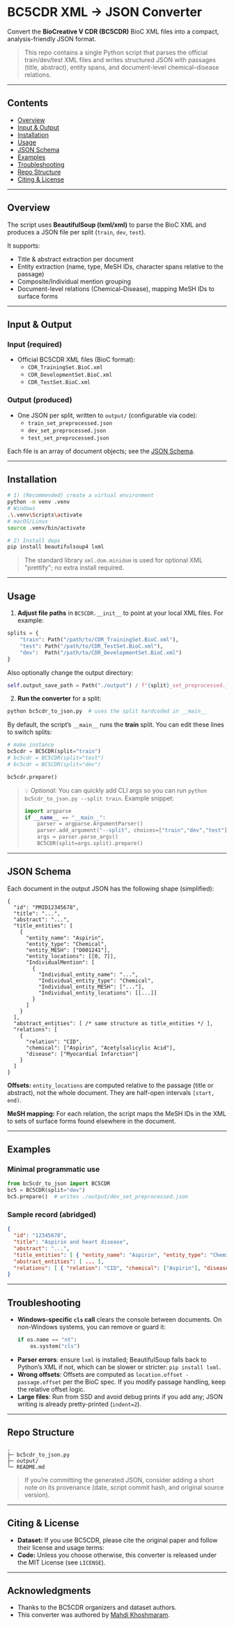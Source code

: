 # BC5CDR XML → JSON Converter

Convert the **BioCreative V CDR (BC5CDR)** BioC XML files into a compact, analysis-friendly JSON format.

> This repo contains a single Python script that parses the official train/dev/test XML files and writes structured JSON with passages (title, abstract), entity spans, and document-level chemical–disease relations.

---

## Contents

- [Overview](#overview)
- [Input & Output](#input--output)
- [Installation](#installation)
- [Usage](#usage)
- [JSON Schema](#json-schema)
- [Examples](#examples)
- [Troubleshooting](#troubleshooting)
- [Repo Structure](#repo-structure)
- [Citing & License](#citing--license)

---

## Overview

The script uses **BeautifulSoup (lxml/xml)** to parse the BioC XML and produces a JSON file per split (`train`, `dev`, `test`).

It supports:

- Title & abstract extraction per document
- Entity extraction (name, type, MeSH IDs, character spans relative to the passage)
- Composite/Individual mention grouping
- Document-level relations (Chemical–Disease), mapping MeSH IDs to surface forms

---

## Input & Output

### Input (required)
- Official BC5CDR XML files (BioC format):
  - `CDR_TrainingSet.BioC.xml`
  - `CDR_DevelopmentSet.BioC.xml`
  - `CDR_TestSet.BioC.xml`

### Output (produced)
- One JSON per split, written to `output/` (configurable via code):
  - `train_set_preprocessed.json`
  - `dev_set_preprocessed.json`
  - `test_set_preprocessed.json`

Each file is an array of document objects; see the [JSON Schema](#json-schema).

---

## Installation

```bash
# 1) (Recommended) create a virtual environment
python -m venv .venv
# Windows
.\.venv\Scripts\activate
# macOS/Linux
source .venv/bin/activate

# 2) Install deps
pip install beautifulsoup4 lxml
```

> The standard library `xml.dom.minidom` is used for optional XML "prettify"; no extra install required.

---

## Usage

1) **Adjust file paths** in `BC5CDR.__init__` to point at your local XML files. For example:

```python
splits = {
    "train": Path("/path/to/CDR_TrainingSet.BioC.xml"),
    "test": Path("/path/to/CDR_TestSet.BioC.xml"),
    "dev":  Path("/path/to/CDR_DevelopmentSet.BioC.xml")
}
```

Also optionally change the output directory:

```python
self.output_save_path = Path("./output") / f"{split}_set_preprocessed.json"
```

2) **Run the converter** for a split:

```bash
python bc5cdr_to_json.py  # uses the split hardcoded in __main__
```

By default, the script’s `__main__` runs the **train** split. You can edit these lines to switch splits:

```python
# make instance
bc5cdr = BC5CDR(split="train")
# bc5cdr = BC5CDR(split="test")
# bc5cdr = BC5CDR(split="dev")

bc5cdr.prepare()
```

> 💡 *Optional:* You can quickly add CLI args so you can run `python bc5cdr_to_json.py --split train`. Example snippet:
>
> ```python
> import argparse
> if __name__ == "__main__":
>     parser = argparse.ArgumentParser()
>     parser.add_argument("--split", choices=["train","dev","test"], default="train")
>     args = parser.parse_args()
>     BC5CDR(split=args.split).prepare()
> ```

---

## JSON Schema

Each document in the output JSON has the following shape (simplified):

```jsonc
{
  "id": "PMID12345678",
  "title": "...",
  "abstract": "...",
  "title_entities": [
    {
      "entity_name": "Aspirin",
      "entity_type": "Chemical",
      "entity_MESH": ["D001241"],
      "entity_locations": [[0, 7]],
      "IndividualMention": [
        {
          "Individual_entity_name": "...",
          "Individual_entity_type": "Chemical",
          "Individual_entity_MESH": ["..."],
          "Individual_entity_locations": [[...]]
        }
      ]
    }
  ],
  "abstract_entities": [ /* same structure as title_entities */ ],
  "relations": [
    {
      "relation": "CID",
      "chemical": ["Aspirin", "Acetylsalicylic Acid"],
      "disease": ["Myocardial Infarction"]
    }
  ]
}
```

**Offsets:** `entity_locations` are computed relative to the passage (title or abstract), not the whole document. They are half-open intervals `[start, end)`.

**MeSH mapping:** For each relation, the script maps the MeSH IDs in the XML to sets of surface forms found elsewhere in the document.

---

## Examples

### Minimal programmatic use

```python
from bc5cdr_to_json import BC5CDR
bc5 = BC5CDR(split="dev")
bc5.prepare()  # writes ./output/dev_set_preprocessed.json
```

### Sample record (abridged)

```json
{
  "id": "12345678",
  "title": "Aspirin and heart disease",
  "abstract": "...",
  "title_entities": [ { "entity_name": "Aspirin", "entity_type": "Chemical", "entity_MESH": ["D001241"], "entity_locations": [[0,7]], "IndividualMention": [] } ],
  "abstract_entities": [ ... ],
  "relations": [ { "relation": "CID", "chemical": ["Aspirin"], "disease": ["Heart Diseases"] } ]
}
```

---

## Troubleshooting

- **Windows-specific `cls` call** clears the console between documents. On non-Windows systems, you can remove or guard it:
  ```python
  if os.name == "nt":
      os.system("cls")
  ```
- **Parser errors**: ensure `lxml` is installed; BeautifulSoup falls back to Python’s XML if not, which can be slower or stricter: `pip install lxml`.
- **Wrong offsets**: Offsets are computed as `location.offset - passage.offset` per the BioC spec. If you modify passage handling, keep the relative offset logic.
- **Large files**: Run from SSD and avoid debug prints if you add any; JSON writing is already pretty-printed (`indent=2`).

---

## Repo Structure

```
.
├─ bc5cdr_to_json.py
├─ output/
└─ README.md
```

> If you’re committing the generated JSON, consider adding a short note on its provenance (date, script commit hash, and original source version).

---

## Citing & License

- **Dataset:** If you use BC5CDR, please cite the original paper and follow their license and usage terms:
- **Code:** Unless you choose otherwise, this converter is released under the MIT License (see `LICENSE`).

---

## Acknowledgments

- Thanks to the BC5CDR organizers and dataset authors.
- This converter was authored by [Mahdi Khoshmaram](https://github.com/mahdi-khoshmaram).
